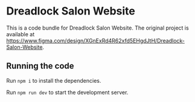 
  # Dreadlock Salon Website

  This is a code bundle for Dreadlock Salon Website. The original project is available at https://www.figma.com/design/XGnExRd4R62xfd5EHgdJtH/Dreadlock-Salon-Website.

  ## Running the code

  Run `npm i` to install the dependencies.

  Run `npm run dev` to start the development server.
  